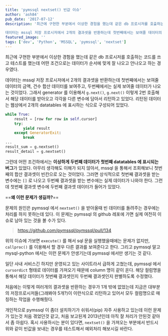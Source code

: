 ```yaml
---
title: 'pymssql nextset() 빈값 이슈'
author: 'ash84'
pub_date: '2017-07-12'
description: '최근에 구현한 부분에서 이상한 경험을 했는데 같은 db 프로시저를 호출하는 코드를 쓰고 테스트를 했는데 어떤 조건으로는 데이터가 순서에 맞게 잘 나오고 안나오고 하는 경우였다. 

데이터는 mssql 저장 프로시저에서 2개의 결과셋을 반환하는데 첫번째에서는 보여줄 데이터의 금액, 건수 합산 데이터를 보여주고, 두번째에서는 실제 보여줄 데이터가 나오는 것이었다. 그래서 generator 를 이용해서 `g.next()`, `g.next()` 이렇게 2번 호출해서 해당 데이터를 받아오고 각각을 다른 변수에 담아서 리턴하고 있었다. 리턴된'
featured_image: ''
tags: ['dev', 'Python', 'MSSQL', 'pymssql', 'nextset']
---
```


최근에 구현한 부분에서 이상한 경험을 했는데 같은 db 프로시저를 호출하는 코드를 쓰고 테스트를 했는데 어떤 조건으로는 데이터가 순서에 맞게 잘 나오고 안나오고 하는 경우였다. 

데이터는 mssql 저장 프로시저에서 2개의 결과셋을 반환하는데 첫번째에서는 보여줄 데이터의 금액, 건수 합산 데이터를 보여주고, 두번째에서는 실제 보여줄 데이터가 나오는 것이었다. 그래서 generator 를 이용해서 `g.next()`, `g.next()` 이렇게 2번 호출해서 해당 데이터를 받아오고 각각을 다른 변수에 담아서 리턴하고 있었다. 리턴된 데이터는 웹상에서 2개의 datatables 에 표시하는 식으로 구성되어 있었다. 

```python 
while True:
    result = [row for row in self.cursor]
    try:
        yield result
    except GeneratorExit:
        break
...
result_sum = g.nextset()
result_detail = g.nextset()
```

그런데 어떤 조건하에서는 **이상하게 두번째 데이터가 첫번째 datatables 에 표시되는 버그**가 있었다. 아무리 생각해도 이해가 되지 않아서, mssql 을 통해서 조회해보니 첫번째의 합산 결과셋이 빈칸으로 오는 것이었다. 그러면 상식적으로 첫번째 결과셋을 받는 변수에는 `[]` 로 나오고 두번째 결과셋을 받는 변수에는 실제 데이터가 나와야 한다. 그런데 첫번째 결과셋 변수에 두번째 결과셋 데이터가 들어가 있었다. 

==**왜 이런 문제가 생길까?**==

문제의 원인은 pymssql 에서 `nextset()` 을 받아올때 빈 데이터를 돌려주는 경우에는 처리를 하지 못하는데 있다. 이 문제는 pymssql 의 github 레포에 가면 실제 여전히 이슈로 남아 있는 것을 볼 수가 있다. 

> https://github.com/pymssql/pymssql/pull/134

위의 이슈에 가보면 `execute()` 를 해서 sql 문을 실행했을때에는 문제가 없지만, `callproc()` 를 이용해서 할 경우 다른 결과를 보여준다고 한다. 그리고 pymssql 말고 mysql-python 에서는 이런 문제가 안생기는데 pymssql 에서만 생기는 것 같다. 

일단 사내 서비스긴 하지만 운영되고 있는 사이트라서 급하게 고쳤는데, pymssql 에서 `cursordict` 형태로 데이터를 가져오기 때문에 column 명이 같이 온다. 해당 컬럼명을 통해서 해당 데이터가 첫번째 결과셋인지 두번째 결과셋인지 판별하도록 수정했다. 

처음에는 이렇게 여러개의 결과셋을 반환하는 경우가 1개 밖에 없었는데 지금은 대부분의 저장프로시저들(그래봐야 5개?)이 이런식으로 리턴하고 있어서 모두 컬럼명으로 매칭하는 작업을 수행해줬다. 

개인적으로 pymssql 이 좀더 설치하기가 쉬워서(pip) 자주 사용하고 있는데 이런 문제가 있는것 처음 겪었던것 같고, 처음 보고된게 2013년인데 아직 잘 처리가 안된것 같아서 좀 아쉽다. 혹시 사용하시는 분이 있다면, `nextset()` 을 가져오는 부분에서 반드시 위와 같이 빈값을 보내는 경우를 테스트해서 예외처리 해보시길 바란다. 

 




